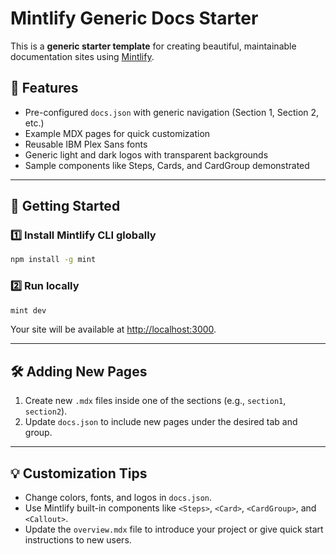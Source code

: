 # Mintlify Generic Docs Starter

This is a **generic starter template** for creating beautiful, maintainable documentation sites using [Mintlify](https://mintlify.com).

## 🌟 Features

- Pre-configured `docs.json` with generic navigation (Section 1, Section 2, etc.)
- Example MDX pages for quick customization
- Reusable IBM Plex Sans fonts
- Generic light and dark logos with transparent backgrounds
- Sample components like Steps, Cards, and CardGroup demonstrated

---

## 🚀 Getting Started

### 1️⃣ Install Mintlify CLI globally

```bash
npm install -g mint
```

### 2️⃣ Run locally

```bash
mint dev
```

Your site will be available at [http://localhost:3000](http://localhost:3000).

---

## 🛠️ Adding New Pages

1. Create new `.mdx` files inside one of the sections (e.g., `section1`, `section2`).
2. Update `docs.json` to include new pages under the desired tab and group.

---

## 💡 Customization Tips

- Change colors, fonts, and logos in `docs.json`.
- Use Mintlify built-in components like `<Steps>`, `<Card>`, `<CardGroup>`, and `<Callout>`.
- Update the `overview.mdx` file to introduce your project or give quick start instructions to new users.
